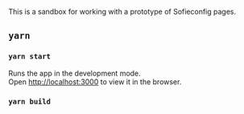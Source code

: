 This is a sandbox for working with a prototype of Sofieconfig pages.

## `yarn`

### `yarn start`

Runs the app in the development mode.\
Open [http://localhost:3000](http://localhost:3000) to view it in the browser.

### `yarn build`
